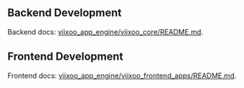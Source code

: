 ## Backend Development

Backend docs: [viixoo_app_engine/viixoo_core/README.md](./viixoo_app_engine/viixoo_core/README.md).

## Frontend Development

Frontend docs: [viixoo_app_engine/viixoo_frontend_apps/README.md](./viixoo_app_engine/viixoo_frontend_apps/README.md).
